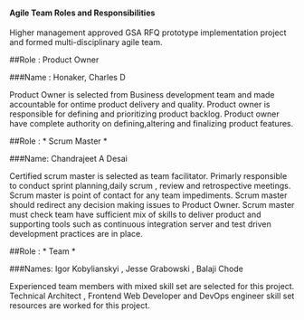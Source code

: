 #### Agile Team Roles and Responsibilities

Higher management approved GSA RFQ prototype implementation project and formed multi-disciplinary agile team.

##Role : Product Owner  

###Name : Honaker, Charles D

Product Owner is selected from Business development team and made accountable for ontime product delivery and quality. Product owner is responsible for 
defining and prioritizing product backlog. Product owner have complete authority on defining,altering and finalizing product features. 

##Role : * Scrum Master *   

###Name: Chandrajeet A Desai

Certified scrum master is selected as team facilitator. Primarly responsible to conduct sprint planning,daily scrum , review and 
retrospective meetings. Scrum master is point of contact for any team impediments. Scrum master should redirect any decision making issues to
Product Owner. Scrum master must check team have sufficient mix of skills to deliver product and 
supporting tools such as continuous integration server and test driven development practices are in place.

##Role : * Team *  

###Names: Igor Kobylianskyi , Jesse Grabowski , Balaji Chode

Experienced team members with mixed skill set are selected for this project. Technical Architect , Frontend Web Developer and DevOps engineer
skill set resources are worked for this project.